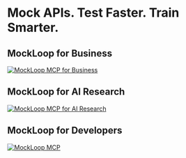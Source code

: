 # Mock APIs. Test Faster. Train Smarter.

## MockLoop for Business
[![MockLoop MCP for Business](https://kroki.io/mermaid/svg/eNpdjjGOwjAQRfuc4ld0aAX0SIkTJCRYYEE0VgorngRrgx3ZDggqzkHDFTkCTqhgiinmv_80ZW3OxUFYj10aIUzM4zmYkUpXiCvSHj8Il5ROVJuGbI7hcIqEL03xvzCmwZKt876Z9AnjW1ESduR8p8j0SVmjj0H0plhPpSPeEfilM2YkfGvJfeRjvhe1ksITMlkRmHBfxISvGq-O6krdu4RNGwr-8mbSEQZB0q1Jj2f8j2RbEJK2chBaYntQDWbCebJ4Pu63PIqiF1_gUCc=)](https://github.com/MockLoop/mockloop-mcp)

## MockLoop for AI Research
[![MockLoop MCP for AI Research](https://kroki.io/mermaid/svg/eNpVj70Kg0AQhHufYqp0Eox9wJ8kCAoS7Q6Ly7kmot7JeSH49jnPyim2mW93ZrtR_cSHa4M69WAVsSg753mBal0MTQ18_4qYFUoMuVIziqRsHBg7J2FPPvctojLDxvTyjRNqGmkio9cdTRyaBvY0Kho7v6bFHKwLqwRJrnuFB0nS3PRKHoiQlaQ7pScuBaH-Spu0A2lgE9PLNkLH3lgyqoVa3InaFxcDXHO7jGqyr5JGlDWe1R9RyEiv)](https://github.com/MockLoop/mockloop-mcp)

## MockLoop for Developers
[![MockLoop MCP](https://kroki.io/mermaid/svg/eNpdkc2KwjAUhfc-xcXFMLMo0tblINT-iNCijO6iSNpeYxiblCRVZp5-kraCThaBkO-ce3Jyvsp7daHKwD6ZgF0RidazPC8gljUXDCKGwhzB8xawJNMVClTUIETbNexarOB906Kwp8NhtrtTxlB9TI-907IXxWRayOo7l7KFIt5-lmrBRpNTYy9OtOWjIO4FCYk6I73HpBqcfJiH6oZqYJOeTX3yhfTq7XmDsEdtXOI3WBsn5VK8sAGJ6hsVlbXMJWMjKjRnF6NfyJAkP4I2vIJdhYIqLqGggjJsXBfP5JxsUZ2lapyvTSq4kco6Hyc9lfo9lvm2VNi0hjf8F7WrFgebNBiAwAEJlh3TcOfm8i9XGg5Y6DD3Tg1pzRBiqvGBzAdk3iOdsGOeoo15Mt8-OQvcFrpt0KxILIWtrpOdhgyxLqlt3P2Ylf0Bzf2gMA==)](https://github.com/MockLoop/mockloop-mcp)
